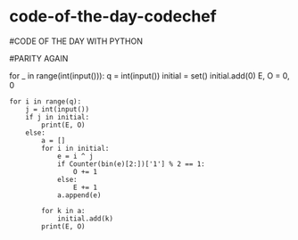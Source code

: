 # code-of-the-day-codechef
#CODE OF THE DAY WITH PYTHON 


#PARITY AGAIN

for _ in range(int(input())):
    q = int(input())
    initial = set()
    initial.add(0)
    E, O = 0, 0

    for i in range(q):
        j = int(input())
        if j in initial:
            print(E, O)
        else:
            a = []
            for i in initial:
                e = i ^ j 
                if Counter(bin(e)[2:])['1'] % 2 == 1:
                    O += 1
                else:
                    E += 1
                a.append(e)
            
            for k in a:
                initial.add(k)
            print(E, O)
